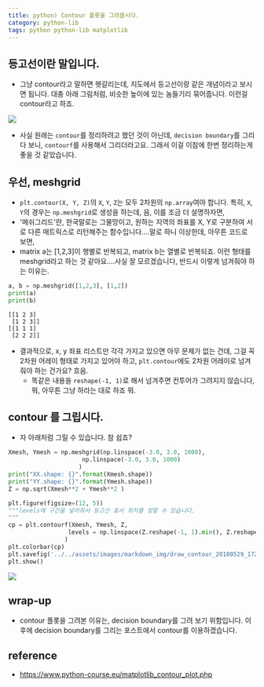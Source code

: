 ```yaml
---
title: python) Contour 플롯을 그려봅시다. 
category: python-lib
tags: python python-lib matplotlib
---
```


## 등고선이란 말입니다. 

- 그냥 contour라고 말하면 헷갈리는데, 지도에서 등고선이랑 같은 개념이라고 보시면 됩니다. 대충 아래 그림처럼, 비슷한 높이에 있는 놈들기리 묶어줍니다. 이런걸 contour라고 하죠. 

![](https://i.stack.imgur.com/tjOQZ.png)

- 사실 원래는 `contour`를 정리하려고 했던 것이 아닌데, `decision boundary`를 그리다 보니, `contourf`를 사용해서 그리더라고요. 그래서 이걸 이참에 한번 정리하는게 좋을 것 같았습니다. 

## 우선, meshgrid 

- `plt.contour(X, Y, Z)`의 `X`, `Y`, `Z`는 모두 2차원의 `np.array`여야 합니다. 특히, `X`, `Y`의 경우는 `np.meshgrid`로 생성을 하는데, 음, 이를 조금 더 설명하자면, 
- '메쉬그리드'란, 한국말로는 그물망이고, 원하는 지역의 좌표를 X, Y로 구분하여 서로 다른 매트릭스로 리턴해주는 함수입니다....말로 하니 이상한데, 아무튼 코드로 보면, 
- matrix a는 [1,2,3]이 행별로 반복되고, matrix b는 열별로 반복되죠. 이런 형태를 meshgrid라고 하는 것 같아요....사실 잘 모르겠습니다, 반드시 이렇게 넘겨줘야 하는 이유는. 

```python
a, b = np.meshgrid([1,2,3], [1,2])
print(a)
print(b)
```
```
[[1 2 3]
 [1 2 3]]
[[1 1 1]
 [2 2 2]]
```

- 결과적으로, x, y 좌표 리스트만 각각 가지고 있으면 아무 문제가 없는 건데, 그걸 꼭 2차원 어레이 형태로 가지고 있어야 하고, `plt.contour`에도 2차원 어레이로 넘겨줘야 하는 건가요? 흐음. 
    - 똑같은 내용을 `reshape(-1, 1)`로 해서 넘겨주면 컨투어가 그려지지 않습니다, 뭐, 아무튼 그냥 하라는 대로 하죠 뭐. 

## contour 를 그립시다. 

- 자 아래처럼 그릴 수 있습니다. 참 쉽죠?

```python
Xmesh, Ymesh = np.meshgrid(np.linspace(-3.0, 3.0, 1000),
                     np.linspace(-3.0, 3.0, 1000)
                    )
print("XX.shape: {}".format(Xmesh.shape))
print("YY.shape: {}".format(Ymesh.shape))
Z = np.sqrt(Xmesh**2 + Ymesh**2 )

plt.figure(figsize=(12, 5))
"""levels에 구간을 넣어줘서 등고선 표시 위치를 정할 수 있습니다. 
"""
cp = plt.contourf(Xmesh, Ymesh, Z, 
                 levels = np.linspace(Z.reshape(-1, 1).min(), Z.reshape(-1, 1).max(), 50)
                )
plt.colorbar(cp)
plt.savefig('../../assets/images/markdown_img/draw_contour_20180529_1727.svg')
plt.show()
```

![](/assets/images/markdown_img/draw_contour_20180529_1727.svg)

## wrap-up

- contour 플롯을 그려본 이유는, decision boundary를 그려 보기 위함입니다. 이후에 decision boundary를 그리는 포스트에서 contour를 이용하겠습니다. 


## reference 

- <https://www.python-course.eu/matplotlib_contour_plot.php>